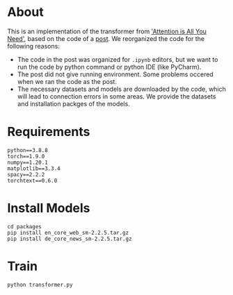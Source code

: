 # About

This is an implementation of the transformer from ['Attention is All You Need'](https://arxiv.org/abs/1706.03762), based on the code of a [post](http://nlp.seas.harvard.edu/2018/04/03/attention.html).  We reorganized the code for the following reasons:

- The code in the post was organized for `.ipynb` editors, but we want to run the code by python command or python IDE (like PyCharm).
- The post did not give running environment. Some problems occered when we ran the code as the post.
- The necessary datasets and models are downloaded by the code, which will lead to connection errors in some areas. We provide the datasets and installation packges of the models.


# Requirements

```
python==3.8.8
torch==1.9.0
numpy==1.20.1
matplotlib==3.3.4
spacy==2.2.2
torchtext==0.6.0
```

# Install Models

```
cd packages
pip install en_core_web_sm-2.2.5.tar.gz
pip install de_core_news_sm-2.2.5.tar.gz
```

# Train

```
python transformer.py
```

